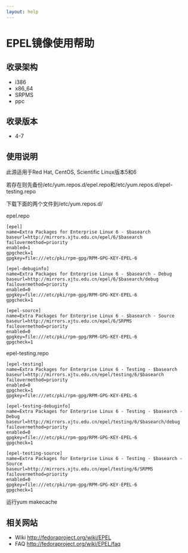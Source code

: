 ```yaml
---
layout: help
---
```


# EPEL镜像使用帮助

## 收录架构

- i386
- x86_64
- SRPMS
- ppc

## 收录版本

- 4-7

## 使用说明

此源适用于Red Hat, CentOS, Scientific Linux版本5和6

若存在则先备份/etc/yum.repos.d/epel.repo和/etc/yum.repos.d/epel-testing.repo

下载下面的两个文件到/etc/yum.repos.d/

epel.repo

```
[epel]
name=Extra Packages for Enterprise Linux 6 - $basearch
baseurl=http://mirrors.xjtu.edu.cn/epel/6/$basearch
failovermethod=priority
enabled=1
gpgcheck=1
gpgkey=file:///etc/pki/rpm-gpg/RPM-GPG-KEY-EPEL-6

[epel-debuginfo]
name=Extra Packages for Enterprise Linux 6 - $basearch - Debug
baseurl=http://mirrors.xjtu.edu.cn/epel/6/$basearch/debug
failovermethod=priority
enabled=0
gpgkey=file:///etc/pki/rpm-gpg/RPM-GPG-KEY-EPEL-6
gpgcheck=1

[epel-source]
name=Extra Packages for Enterprise Linux 6 - $basearch - Source
baseurl=http://mirrors.xjtu.edu.cn/epel/6/SRPMS
failovermethod=priority
enabled=0
gpgkey=file:///etc/pki/rpm-gpg/RPM-GPG-KEY-EPEL-6
gpgcheck=1
```
epel-testing.repo

```
[epel-testing]
name=Extra Packages for Enterprise Linux 6 - Testing - $basearch
baseurl=http://mirrors.xjtu.edu.cn/epel/testing/6/$basearch
failovermethod=priority
enabled=0
gpgcheck=1
gpgkey=file:///etc/pki/rpm-gpg/RPM-GPG-KEY-EPEL-6

[epel-testing-debuginfo]
name=Extra Packages for Enterprise Linux 6 - Testing - $basearch - Debug
baseurl=http://mirrors.xjtu.edu.cn/epel/testing/6/$basearch/debug
failovermethod=priority
enabled=0
gpgkey=file:///etc/pki/rpm-gpg/RPM-GPG-KEY-EPEL-6
gpgcheck=1

[epel-testing-source]
name=Extra Packages for Enterprise Linux 6 - Testing - $basearch - Source
baseurl=http://mirrors.xjtu.edu.cn/epel/testing/6/SRPMS
failovermethod=priority
enabled=0
gpgkey=file:///etc/pki/rpm-gpg/RPM-GPG-KEY-EPEL-6
gpgcheck=1
```

运行yum makecache

## 相关网站
- Wiki http://fedoraproject.org/wiki/EPEL
- FAQ http://fedoraproject.org/wiki/EPEL/faq
